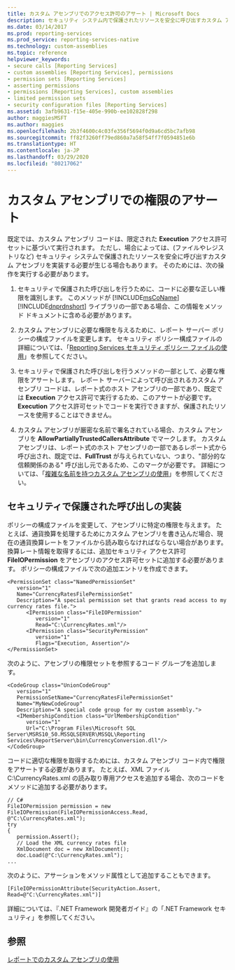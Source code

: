 ```yaml
---
title: カスタム アセンブリでのアクセス許可のアサート | Microsoft Docs
description: セキュリティ システム内で保護されたリソースを安全に呼び出すカスタム アセンブリを実装できるように、アクセス許可をアサートする方法について説明します。
ms.date: 03/14/2017
ms.prod: reporting-services
ms.prod_service: reporting-services-native
ms.technology: custom-assemblies
ms.topic: reference
helpviewer_keywords:
- secure calls [Reporting Services]
- custom assemblies [Reporting Services], permissions
- permission sets [Reporting Services]
- asserting permissions
- permissions [Reporting Services], custom assemblies
- limited permission sets
- security configuration files [Reporting Services]
ms.assetid: 3afb9631-f15e-405e-990b-ee102828f298
author: maggiesMSFT
ms.author: maggies
ms.openlocfilehash: 2b3f4600c4c03fe356f5694f0d9a6cd5bc7afb98
ms.sourcegitcommit: ff82f3260ff79ed860a7a58f54ff7f0594851e6b
ms.translationtype: HT
ms.contentlocale: ja-JP
ms.lasthandoff: 03/29/2020
ms.locfileid: "80217062"
---
```

# <a name="asserting-permissions-in-custom-assemblies"></a>カスタム アセンブリでの権限のアサート
  既定では、カスタム アセンブリ コードは、限定された **Execution** アクセス許可セットに基づいて実行されます。 ただし、場合によっては、(ファイルやレジストリなど) セキュリティ システムで保護されたリソースを安全に呼び出すカスタム アセンブリを実装する必要が生じる場合もあります。 そのためには、次の操作を実行する必要があります。  
  
1.  セキュリティで保護された呼び出しを行うために、コードに必要な正しい権限を識別します。 このメソッドが [!INCLUDE[msCoName](../../includes/msconame-md.md)] [!INCLUDE[dnprdnshort](../../includes/dnprdnshort-md.md)] ライブラリの一部である場合、この情報をメソッド ドキュメントに含める必要があります。  
  
2.  カスタム アセンブリに必要な権限を与えるために、レポート サーバー ポリシーの構成ファイルを変更します。 セキュリティ ポリシー構成ファイルの詳細については、「[Reporting Services セキュリティ ポリシー ファイルの使用](../../reporting-services/extensions/secure-development/using-reporting-services-security-policy-files.md)」を参照してください。  
  
3.  セキュリティで保護された呼び出しを行うメソッドの一部として、必要な権限をアサートします。 レポート サーバーによって呼び出されるカスタム アセンブリ コードは、レポート式のホスト アセンブリの一部であり、既定では **Execution** アクセス許可で実行するため、このアサートが必要です。 **Execution** アクセス許可セットでコードを実行できますが、保護されたリソースを使用することはできません。  
  
4.  カスタム アセンブリが厳密な名前で署名されている場合、カスタム アセンブリを **AllowPartiallyTrustedCallersAttribute** でマークします。 カスタム アセンブリは、レポート式のホスト アセンブリの一部であるレポート式から呼び出され、既定では、**FullTrust** が与えられていない、つまり、"部分的な信頼関係のある" 呼び出し元であるため、このマークが必要です。 詳細については、「[複雑な名前を持つカスタム アセンブリの使用](../../reporting-services/custom-assemblies/using-strong-named-custom-assemblies.md)」を参照してください。  
  
## <a name="implementing-a-secure-call"></a>セキュリティで保護された呼び出しの実装  
 ポリシーの構成ファイルを変更して、アセンブリに特定の権限を与えます。 たとえば、通貨換算を処理するためにカスタム アセンブリを書き込んだ場合、現在の通貨換算レートをファイルから読み取らなければならない場合があります。 換算レート情報を取得するには、追加セキュリティ アクセス許可 **FileIOPermission** をアセンブリのアクセス許可セットに追加する必要があります。 ポリシーの構成ファイルで次の追加エントリを作成できます。  
  
```  
<PermissionSet class="NamedPermissionSet"  
   version="1"  
   Name="CurrencyRatesFilePermissionSet"  
   Description="A special permission set that grants read access to my currency rates file.">  
      <IPermission class="FileIOPermission"  
         version="1"  
         Read="C:\CurrencyRates.xml"/>  
      <IPermission class="SecurityPermission"  
         version="1"  
         Flags="Execution, Assertion"/>  
</PermissionSet>  
```  
  
 次のように、アセンブリの権限セットを参照するコード グループを追加します。  
  
```  
<CodeGroup class="UnionCodeGroup"  
   version="1"  
   PermissionSetName="CurrencyRatesFilePermissionSet"  
   Name="MyNewCodeGroup"  
   Description="A special code group for my custom assembly.">  
   <IMembershipCondition class="UrlMembershipCondition"  
      version="1"  
      Url="C:\Program Files\Microsoft SQL Server\MSRS10_50.MSSQLSERVER\MSSQL\Reporting Services\ReportServer\bin\CurrencyConversion.dll"/>  
</CodeGroup>  
```  
  
 コードに適切な権限を取得するためには、カスタム アセンブリ コード内で権限をアサートする必要があります。 たとえば、XML ファイル C:\CurrencyRates.xml の読み取り専用アクセスを追加する場合、次のコードをメソッドに追加する必要があります。  
  
```  
// C#  
FileIOPermission permission = new FileIOPermission(FileIOPermissionAccess.Read, @"C:\CurrencyRates.xml");  
try  
{  
   permission.Assert();  
   // Load the XML currency rates file  
   XmlDocument doc = new XmlDocument();  
   doc.Load(@"C:\CurrencyRates.xml");  
...  
```  
  
 次のように、アサーションをメソッド属性として追加することもできます。  
  
```  
[FileIOPermissionAttribute(SecurityAction.Assert, Read=@"C:\CurrencyRates.xml")]  
```  
  
 詳細については、『.NET Framework 開発者ガイド』の「.NET Framework セキュリティ」を参照してください。  
  
## <a name="see-also"></a>参照  
 [レポートでのカスタム アセンブリの使用](../../reporting-services/custom-assemblies/using-custom-assemblies-with-reports.md)  
  
  

